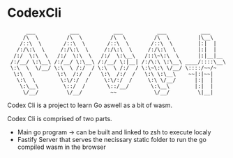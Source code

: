 # CodexCli

```
      ___           ___           ___           ___           ___
     /\  \         /\  \         /\  \         /\  \         |\__\
    /::\  \       /::\  \       /::\  \       /::\  \        |:|  |
   /:/\:\  \     /:/\:\  \     /:/\:\  \     /:/\:\  \       |:|  |
  /:/  \:\  \   /:/  \:\  \   /:/  \:\__\   /::\~\:\  \      |:|__|__
 /:/__/ \:\__\ /:/__/ \:\__\ /:/__/ \:|__| /:/\:\ \:\__\ ____/::::\__\
 \:\  \  \/__/ \:\  \ /:/  / \:\  \ /:/  / \:\~\:\ \/__/ \::::/~~/~
  \:\  \        \:\  /:/  /   \:\  /:/  /   \:\ \:\__\    ~~|:|~~|
   \:\  \        \:\/:/  /     \:\/:/  /     \:\ \/__/      |:|  |
    \:\__\        \::/  /       \::/__/       \:\__\        |:|  |
     \/__/         \/__/         ~~            \/__/         \|__|

```

Codex Cli is a project to learn Go aswell as a bit of wasm.

Codex Cli is comprised of two parts.
* Main go program -> can be built and linked to zsh to execute localy
* Fastify Server that serves the necissary static folder to run the go compiled wasm in the browser 

